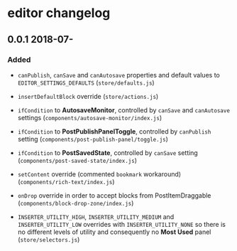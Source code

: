 # editor changelog

## 0.0.1 2018-07-

### Added

- `canPublish`, `canSave` and `canAutosave` properties and default values to `EDITOR_SETTINGS_DEFAULTS` (`store/defaults.js`)

- `insertDefaultBlock` override (`store/actions.js`)

- `ifCondition` to **AutosaveMonitor**, controlled by `canSave` and `canAutosave` settings (`components/autosave-monitor/index.js`)

- `ifCondition` to **PostPublishPanelToggle**, controlled by `canPublish` setting (`components/post-publish-panel/toggle.js`)

- `ifCondition` to **PostSavedState**, controlled by `canSave` setting (`components/post-saved-state/index.js`)

- `setContent` override (commented `bookmark` workaround) (`components/rich-text/index.js`)

- `onDrop` override in order to accept blocks from PostItemDraggable  (`components/block-drop-zone/index.js`)

- `INSERTER_UTILITY_HIGH`, `INSERTER_UTILITY_MEDIUM` and `INSERTER_UTILITY_LOW` overrides with `INSERTER_UTILITY_NONE` so there is no different levels of utility and consequently no **Most Used** panel (`store/selectors.js`)
